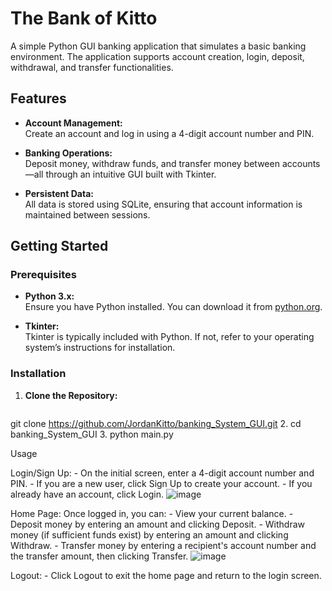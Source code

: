 # The Bank of Kitto

A simple Python GUI banking application that simulates a basic banking environment. The application supports account creation, login, deposit, withdrawal, and transfer functionalities.

## Features

- **Account Management:**  
  Create an account and log in using a 4-digit account number and PIN.
  
- **Banking Operations:**  
  Deposit money, withdraw funds, and transfer money between accounts—all through an intuitive GUI built with Tkinter.

- **Persistent Data:**  
  All data is stored using SQLite, ensuring that account information is maintained between sessions.

## Getting Started

### Prerequisites

- **Python 3.x:**  
  Ensure you have Python installed. You can download it from [python.org](https://www.python.org/downloads/).

- **Tkinter:**  
  Tkinter is typically included with Python. If not, refer to your operating system’s instructions for installation.

### Installation

1. **Clone the Repository:**
   ```bash
  git clone https://github.com/JordanKitto/banking_System_GUI.git
2. cd banking_System_GUI
3. python main.py


Usage

  Login/Sign Up:
    - On the initial screen, enter a 4-digit account number and PIN.
      - If you are a new user, click Sign Up to create your account.
      - If you already have an account, click Login.
      ![image](https://github.com/user-attachments/assets/0fa3ffc9-e14d-4a05-8564-418ddb0bdc9d)


  Home Page:
  Once logged in, you can:
      - View your current balance.
      - Deposit money by entering an amount and clicking Deposit.
      - Withdraw money (if sufficient funds exist) by entering an amount and clicking Withdraw.
      - Transfer money by entering a recipient's account number and the transfer amount, then clicking Transfer.
      ![image](https://github.com/user-attachments/assets/d75bb367-4847-4541-8866-bbc064c02464)


  Logout:
      - Click Logout to exit the home page and return to the login screen.

